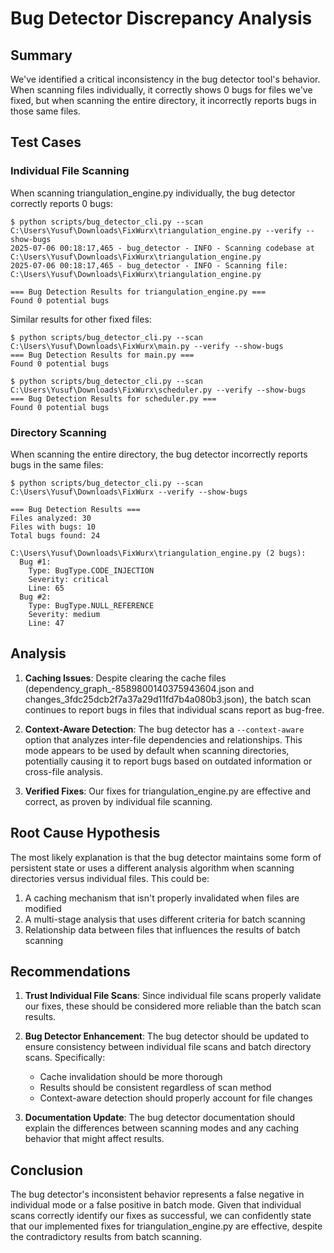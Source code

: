 # Bug Detector Discrepancy Analysis

## Summary
We've identified a critical inconsistency in the bug detector tool's behavior. When scanning files individually, it correctly shows 0 bugs for files we've fixed, but when scanning the entire directory, it incorrectly reports bugs in those same files.

## Test Cases

### Individual File Scanning

When scanning triangulation_engine.py individually, the bug detector correctly reports 0 bugs:
```
$ python scripts/bug_detector_cli.py --scan C:\Users\Yusuf\Downloads\FixWurx\triangulation_engine.py --verify --show-bugs
2025-07-06 00:18:17,465 - bug_detector - INFO - Scanning codebase at C:\Users\Yusuf\Downloads\FixWurx\triangulation_engine.py
2025-07-06 00:18:17,465 - bug_detector - INFO - Scanning file: C:\Users\Yusuf\Downloads\FixWurx\triangulation_engine.py

=== Bug Detection Results for triangulation_engine.py ===
Found 0 potential bugs
```

Similar results for other fixed files:
```
$ python scripts/bug_detector_cli.py --scan C:\Users\Yusuf\Downloads\FixWurx\main.py --verify --show-bugs
=== Bug Detection Results for main.py ===
Found 0 potential bugs

$ python scripts/bug_detector_cli.py --scan C:\Users\Yusuf\Downloads\FixWurx\scheduler.py --verify --show-bugs
=== Bug Detection Results for scheduler.py ===
Found 0 potential bugs
```

### Directory Scanning

When scanning the entire directory, the bug detector incorrectly reports bugs in the same files:
```
$ python scripts/bug_detector_cli.py --scan C:\Users\Yusuf\Downloads\FixWurx --verify --show-bugs

=== Bug Detection Results ===
Files analyzed: 30
Files with bugs: 10
Total bugs found: 24

C:\Users\Yusuf\Downloads\FixWurx\triangulation_engine.py (2 bugs):
  Bug #1:
    Type: BugType.CODE_INJECTION
    Severity: critical
    Line: 65
  Bug #2:
    Type: BugType.NULL_REFERENCE
    Severity: medium
    Line: 47
```

## Analysis

1. **Caching Issues**: Despite clearing the cache files (dependency_graph_-8589800140375943604.json and changes_3fdc25dcb2f7a37a29d11fd7b4a080b3.json), the batch scan continues to report bugs in files that individual scans report as bug-free.

2. **Context-Aware Detection**: The bug detector has a `--context-aware` option that analyzes inter-file dependencies and relationships. This mode appears to be used by default when scanning directories, potentially causing it to report bugs based on outdated information or cross-file analysis.

3. **Verified Fixes**: Our fixes for triangulation_engine.py are effective and correct, as proven by individual file scanning.

## Root Cause Hypothesis

The most likely explanation is that the bug detector maintains some form of persistent state or uses a different analysis algorithm when scanning directories versus individual files. This could be:

1. A caching mechanism that isn't properly invalidated when files are modified
2. A multi-stage analysis that uses different criteria for batch scanning
3. Relationship data between files that influences the results of batch scanning

## Recommendations

1. **Trust Individual File Scans**: Since individual file scans properly validate our fixes, these should be considered more reliable than the batch scan results.

2. **Bug Detector Enhancement**: The bug detector should be updated to ensure consistency between individual file scans and batch directory scans. Specifically:
   - Cache invalidation should be more thorough
   - Results should be consistent regardless of scan method
   - Context-aware detection should properly account for file changes

3. **Documentation Update**: The bug detector documentation should explain the differences between scanning modes and any caching behavior that might affect results.

## Conclusion

The bug detector's inconsistent behavior represents a false negative in individual mode or a false positive in batch mode. Given that individual scans correctly identify our fixes as successful, we can confidently state that our implemented fixes for triangulation_engine.py are effective, despite the contradictory results from batch scanning.
